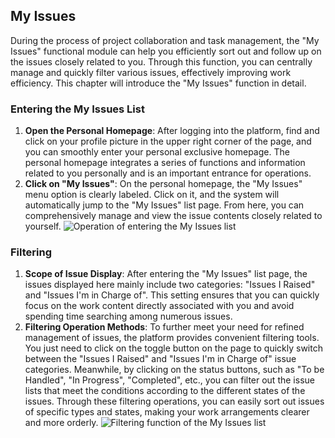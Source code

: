 ## My Issues

During the process of project collaboration and task management, the "My Issues" functional module can help you efficiently sort out and follow up on the issues closely related to you. Through this function, you can centrally manage and quickly filter various issues, effectively improving work efficiency. This chapter will introduce the "My Issues" function in detail.

### Entering the My Issues List

1. **Open the Personal Homepage**: After logging into the platform, find and click on your profile picture in the upper right corner of the page, and you can smoothly enter your personal exclusive homepage. The personal homepage integrates a series of functions and information related to you personally and is an important entrance for operations.
2. **Click on "My Issues"**: On the personal homepage, the "My Issues" menu option is clearly labeled. Click on it, and the system will automatically jump to the "My Issues" list page. From here, you can comprehensively manage and view the issue contents closely related to yourself.
![Operation of entering the My Issues list](/portal/personal-my-issues.png)

### Filtering

1. **Scope of Issue Display**: After entering the "My Issues" list page, the issues displayed here mainly include two categories: "Issues I Raised" and "Issues I'm in Charge of". This setting ensures that you can quickly focus on the work content directly associated with you and avoid spending time searching among numerous issues.
2. **Filtering Operation Methods**: To further meet your need for refined management of issues, the platform provides convenient filtering tools. You just need to click on the toggle button on the page to quickly switch between the "Issues I Raised" and "Issues I'm in Charge of" issue categories. Meanwhile, by clicking on the status buttons, such as "To be Handled", "In Progress", "Completed", etc., you can filter out the issue lists that meet the conditions according to the different states of the issues. Through these filtering operations, you can easily sort out issues of specific types and states, making your work arrangements clearer and more orderly.
![Filtering function of the My Issues list](/portal/personal-my-issues2.png) 